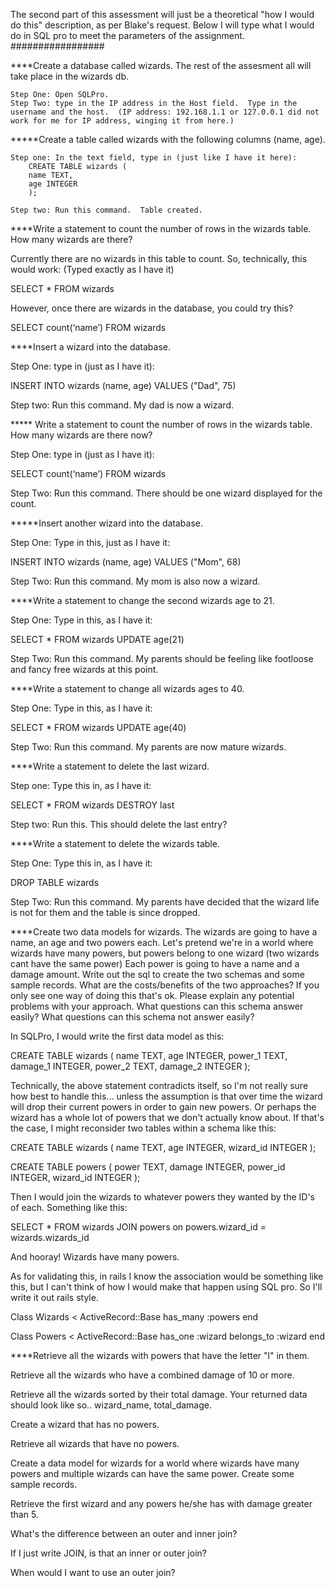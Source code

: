 The second part of this assessment will just be a theoretical "how I would do this" description, as per Blake's request.  Below I will type what I would do in SQL pro to meet the parameters of the assignment.
#################

****Create a database called wizards. The rest of the assesment all will take place in the wizards db.

	Step One: Open SQLPro.
	Step Two: type in the IP address in the Host field.  Type in the username and the host.  (IP address: 192.168.1.1 or 127.0.0.1 did not work for me for IP address, winging it from here.)

*****Create a table called wizards with the following columns (name, age).

	Step one: In the text field, type in (just like I have it here):
		CREATE TABLE wizards (
		name TEXT,
		age INTEGER
		);

	Step two: Run this command.  Table created.

****Write a statement to count the number of rows in the wizards table. How many wizards are there?

Currently there are no wizards in this table to count.  So, technically, this would work:
(Typed exactly as I have it)

SELECT * FROM wizards

However, once there are wizards in the database, you could try this?

SELECT count(‘name’)
FROM wizards


****Insert a wizard into the database.

Step One: type in (just as I have it):

INSERT INTO wizards (name, age)
VALUES ("Dad", 75)

Step two: Run this command.  My dad is now a wizard. 


***** Write a statement to count the number of rows in the wizards table. How many wizards are there now?

Step One: type in (just as I have it):

SELECT count(‘name’)
FROM wizards

Step Two: Run this command.  There should be one wizard displayed for the count.


*****Insert another wizard into the database.

Step One: Type in this, just as I have it:

INSERT INTO wizards (name, age)
VALUES ("Mom", 68)

Step Two: Run this command.  My mom is also now a wizard.

****Write a statement to change the second wizards age to 21.

Step One: Type in this, as I have it:

SELECT * FROM wizards
UPDATE age(21)


Step Two: Run this command.  My parents should be feeling like footloose and fancy free wizards at this point.

****Write a statement to change all wizards ages to 40.

Step One: Type in this, as I have it:

SELECT * FROM wizards
UPDATE age(40)

Step Two: Run this command.  My parents are now mature wizards.

****Write a statement to delete the last wizard.

Step one: Type this in, as I have it:

SELECT * FROM wizards
DESTROY last

Step two: Run this. This should delete the last entry?


****Write a statement to delete the wizards table.

Step One: Type this in, as I have it:

DROP TABLE wizards

Step Two: Run this command.  My parents have decided that the wizard life is not for them and the table is since dropped.

****Create two data models for wizards. The wizards are going to have a name, an age and two powers each. Let's pretend we're in a world where wizards have many powers, but powers belong to one wizard (two wizards cant have the same power) Each power is going to have a name and a damage amount. Write out the sql to create the two schemas and some sample records. What are the costs/benefits of the two approaches? If you only see one way of doing this that's ok. Please explain any potential problems with your approach. What questions can this schema answer easily? What questions can this schema not answer easily?

In SQLPro, I would write the first data model as this:

CREATE TABLE wizards (
	name TEXT,
	age INTEGER,
	power_1 TEXT,
	damage_1 INTEGER,
	power_2 TEXT,
	damage_2 INTEGER
);

Technically, the above statement contradicts itself, so I'm not really sure how best to handle this... unless the assumption is that over time the wizard will drop their current powers in order to gain new powers.  Or perhaps the wizard has a whole lot of powers that we don't actually know about.  If that's the case, I might reconsider two tables within a schema like this:

CREATE TABLE wizards (
	name TEXT,
	age INTEGER,
	wizard_id INTEGER
);

CREATE TABLE powers (
	power TEXT,
	damage INTEGER,
	power_id INTEGER,
	wizard_id INTEGER
);

Then I would join the wizards to whatever powers they wanted by the ID's of each.  Something like this:

SELECT *
FROM wizards
JOIN powers on powers.wizard_id = wizards.wizards_id

And hooray!  Wizards have many powers.

As for validating this, in rails I know the association would be something like this, but I can't think of how I would make that happen using SQL pro.  So I'll write it out rails style.

Class Wizards < ActiveRecord::Base
	has_many :powers
end

Class Powers <  ActiveRecord::Base
	has_one :wizard
	belongs_to :wizard
end




****Retrieve all the wizards with powers that have the letter "l" in them.

Retrieve all the wizards who have a combined damage of 10 or more.

Retrieve all the wizards sorted by their total damage. Your returned data should look like so.. wizard_name, total_damage.

Create a wizard that has no powers.

Retrieve all wizards that have no powers.

Create a data model for wizards for a world where wizards have many powers and multiple wizards can have the same power. Create some sample records.

Retrieve the first wizard and any powers he/she has with damage greater than 5.

What's the difference between an outer and inner join?

If I just write JOIN, is that an inner or outer join?

When would I want to use an outer join?